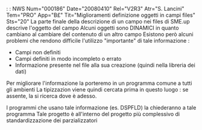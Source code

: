 :  : NWS Num="000186" Date="20080410" Rel="V2R3" Atr="S. Lancini" Tem="PRO" App="B£" Tit="Miglioramenti definizione oggetti in campi files" Sts="20"
La parte finale della descrizione di un campo nei files di SME.up descrive l'oggetto del campo Alcuni oggetti sono DINAMICI in quanto cambiano al cambiare del contenuto di un altro campo Esistono però alcuni problemi che rendono difficile l'utilizzo "importante" di tale informazione : 
- Campi non definiti
- Campi definiti in modo incompleto o errato
- Informazione presente nel file alla sua creazione (quindi nella libreria dei dati)

Per migliorare l'informazione la porteremo in un programma comune a tutti gli ambienti La tipizzazion viene quindi cercata prima in questo luogo :  se assente, la si ricerca dove è adesso.

I programmi che usano tale informazione (es. DSPFLD) la chiederanno a tale programma 
Tale progetto è all'interno del progetto più complessivo di standardizzazione dei parzializzatori 